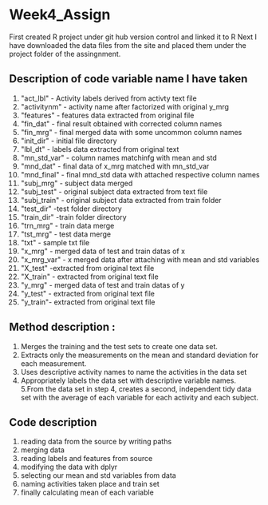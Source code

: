 # Week4_Assign
First created R project under git hub version control and linked it to R 
Next I have downloaded the data files from the site and placed them under the project folder
of the assingnment.
## Description of code variable name I have taken
1.	"act_lbl" - Activity labels derived from activty text file    
2.	"activitynm" - activity name after factorized with original y_mrg
3.	"features"   - features data extracted from original file
4.	"fin_dat"    -  final result obtained with corrected column names
5.	"fin_mrg"    - final merged data with some uncommon column names
6.	"init_dir"   - initial file directory
7.	"lbl_dt"     - labels data extracted from original text
8.	"mn_std_var" - column names matchinfg with mean and std
9.	"mnd_dat"    - final data of x_mrg matched with mn_std_var
10.	"mnd_final" - final mnd_std data with attached respective column names
11.	"subj_mrg"   - subject data merged
12.	"subj_test"  - original subject data extracted from text file
13.	"subj_train"  - original subject data extracted from train folder
14.	"test_dir"   -test folder directory
15.	"train_dir"  -train folder directory
16.	"trn_mrg"    - train data merge
17.	"tst_mrg"    - test data merge
18.	"txt"        - sample txt file
19.	"x_mrg"      - merged data of test and train datas of x
20.	"x_mrg_var" - x merged data after attaching with  mean and std variables
21.	"X_test"     -extracted from original text file
22.	"X_train" - extracted from original text file
23.	"y_mrg"  - merged data of test and train datas of y    
24.	"y_test"  - extracted from original text file  
25.	"y_train"- extracted from original text file
## Method description :
1. Merges the training and the test sets to create one data set.
2. Extracts only the measurements on the mean and standard deviation for each measurement.
3. Uses descriptive activity names to name the activities in the data set
4. Appropriately labels the data set with descriptive variable names.
5.From the data set in step 4, creates a second, independent tidy data set with the average of each variable for each activity and each subject.
## Code description
1. reading data from the source by writing paths
2. merging data
3. reading labels and features from source
4. modifying the data with dplyr
5. selecting our mean and std variables from data
6. naming activities taken place and train set
7. finally calculating mean of each variable
